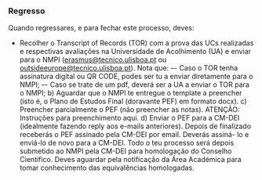 ### Regresso
Quando regressares, e para fechar este processo, deves:
- Recolher o Transcript of Records (TOR) com a prova das UCs realizadas e respectivas avaliações na Universidade de Acolhimento (UA) e enviar para o NMPI (erasmus@tecnico.ulisboa.pt ou outsideeurope@tecnico.ulisboa.pt).
Nota que:
–- Caso o TOR tenha assinatura digital ou QR CODE, podes ser tu a enviar
diretamente para o NMPI;
–- Caso se trate de um pdf, deverá ser a UA a enviar o TOR para o NMPI;
b) Aguardar que o NMPI te entregue o template a preencher (isto é, o Plano de
Estudos Final (doravante PEF) em formato docx).
c) Preencher parcialmente o PEF (não preencher as notas).
ATENÇÃO: Instruções para preenchimento aqui.
d) Enviar o PEF para a CM-DEI (idealmente fazendo reply aos e-mails anteriores).
Depois de finalizado receberás o PEF assinado pela CM-DEI por email. Deverás assiná-
lo e enviá-lo de novo para a CM-DEI. Todo o teu processo será depois submetido ao
NMPI pela CM-DEI para homologação do Conselho Científico. Deves aguardar pela
notificação da Área Académica para tomar conhecimento das equivalências homologadas.

